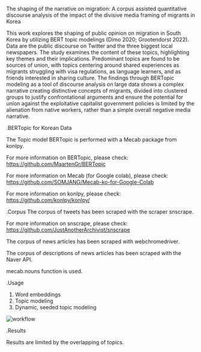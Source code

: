 The shaping of the narrative on migration: A corpus assisted quantitative discourse analysis of the impact of the divisive media framing of migrants in Korea

This work explores the shaping of public opinion on migration in South Korea by utilizing BERT topic modelings (Dimo 2020; Grootendorst 2022). Data are the public discourse on Twitter and the three biggest local newspapers. The study examines the content of these topics, highlighting key themes and their implications. Predominant topics are found to be sources of union, with topics centering around shared experiences as migrants struggling with visa regulations, as language learners, and as friends interested in sharing culture. The findings through BERTopic modeling as a tool of discourse analysis on large data shows a complex narrative creating distinctive concepts of migrants, divided into clustered groups to justify confrontational arguments and ensure the potential for union against the exploitative capitalist government policies is limited by the alienation from native workers, rather than a simple overall negative media narrative.  

.BERTopic for Korean Data

The Topic model BERTopic is performed with a Mecab package from konlpy.

For more information on BERTopic, please check: https://github.com/MaartenGr/BERTopic

For more information on Mecab (for Google colab), please check: https://github.com/SOMJANG/Mecab-ko-for-Google-Colab

For more information on konlpy, please check: https://github.com/konlpy/konlpy/

.Corpus
The corpus of tweets has been scraped with the scraper snscrape.

For more information on snscrape, please check: https://github.com/JustAnotherArchivist/snscrape

The corpus of news articles has been scraped with webchromedriver.

The corpus of descriptions of news articles has been scraped with the Naver API.

mecab.nouns function is used.

.Usage

1) Word embeddings
2) Topic modeling
3) Dynamic, seeded topic modeling

![workflow](https://github.com/clara1del/BERTopic-korean-tweets-newsarticles-migration-discourse/assets/120312491/19583f71-40c1-4ff0-a2f1-5aea0795fe4d)


.Results

Results are limited by the overlapping of topics.

